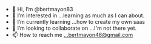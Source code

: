 - 👋 Hi, I’m @bertmayon83
- 👀 I’m interested in ...learning as much as I can about. 
- 🌱 I’m currently learning ...how to create my own saas
- 💞️ I’m looking to collaborate on ...I'm not there yet.
- 📫 How to reach me ...bertmayon48@gmail.com

<!---
bertmayon83/bertmayon83 is a ✨ special ✨ repository because its `README.md` (this file) appears on your GitHub profile.
You can click the Preview link to take a look at your changes.
--->
